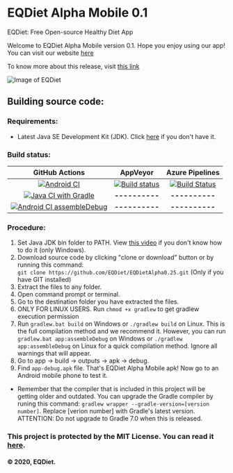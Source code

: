 # EQDiet Alpha Mobile 0.1
EQDiet: Free Open-source Healthy Diet App

Welcome to EQDiet Alpha Mobile version 0.1. Hope you enjoy using our app! You can visit our website [here](https://eqdiet.weebly.com)

To know more about this release, visit [this link](https://eqdiet.weebly.com/release-notes/released-eqdiet-alpha-mobile-01)

![Image of EQDiet](https://eqdiet.weebly.com/uploads/1/2/2/7/122786941/eqdiet_orig.png)

## Building source code:

### Requirements:

- Latest Java SE Development Kit (JDK). Click [here](https://lumi.gq/jdk) if you don't have it.

### Build status:
| GitHub Actions | AppVeyor | Azure Pipelines |
|:-:|:-:|:-:|
| [![Android CI](https://github.com/EQDiet/EQDietAlphaMobile0.1/workflows/Android%20CI/badge.svg)](https://github.com/EQDiet/EQDietAlphaMobile0.1/actions?query=workflow%3A%22Android+CI%22) | [![Build status](https://ci.appveyor.com/api/projects/status/3x3cn0j01mbbp4ls?svg=true)](https://ci.appveyor.com/project/EQDiet/EQDietAlphaMobile-01) | [![Build Status](https://dev.azure.com/EQDiet/GitHub/_apis/build/status/EQDiet.EQDietAlphaMobile0.1?branchName=master)](https://dev.azure.com/EQDiet/GitHub/_build/latest?definitionId=2&branchName=master) |
| [![Java CI with Gradle](https://github.com/EQDiet/EQDietAlphaMobile0.1/workflows/Java%20CI%20with%20Gradle/badge.svg)](https://github.com/EQDiet/EQDietAlphaMobile0.1/actions?query=workflow%3A%22Java+CI+with+Gradle%22) | **----------** | **----------** |
| [![Android CI assembleDebug](https://github.com/EQDiet/EQDietAlphaMobile0.1/workflows/Android%20CI%20assembleDebug/badge.svg)](https://github.com/EQDiet/EQDietAlphaMobile0.1/actions?query=workflow%3A%22Android+CI+assembleDebug%22) | **----------** | **----------** |

### Procedure:

1. Set Java JDK bin folder to PATH. View [this video](https://www.youtube.com/watch?v=vhBNV8no4CI) if you don't know how to do it (only Windows).
2. Download source code by clicking "clone or download" button or by running this command:                          
`git clone https://github.com/EQDiet/EQDietAlpha0.25.git` (Only if you have GIT installed)
3. Extract the files to any folder.
4. Open command prompt or terminal.
5. Go to the destination folder you have extracted the files.
6. ONLY FOR LINUX USERS. Run `chmod +x gradlew` to get gradlew execution permission
7. Run `gradlew.bat build` on Windows or `./gradlew build` on Linux. This is the full compilation method and we recommend it. However, you can run `gradlew.bat app:assembleDebug` on Windows or `./gradlew app:assembleDebug` on Linux for a quick compilation method. Ignore all warnings that will appear.
8. Go to app → build → outputs → apk → debug.
9. Find `app-debug.apk` file. That's EQDiet Alpha Mobile apk! Now go to an Android mobile phone to test it.

- Remember that the compiler that is included in this project will be getting older and outdated. You can upgrade the Gradle compiler by runing this command: `gradlew wrapper --gradle-version=[version number]`. Replace [verion number] with Gradle's latest version. ATTENTION: Do not upgrade to Gradle 7.0 when this is released.

### This project is protected by the MIT License. You can read it [here](https://github.com/EQDiet/EQDietAlphaMobile0.1/blob/master/LICENSE).
#### © 2020, EQDiet.
